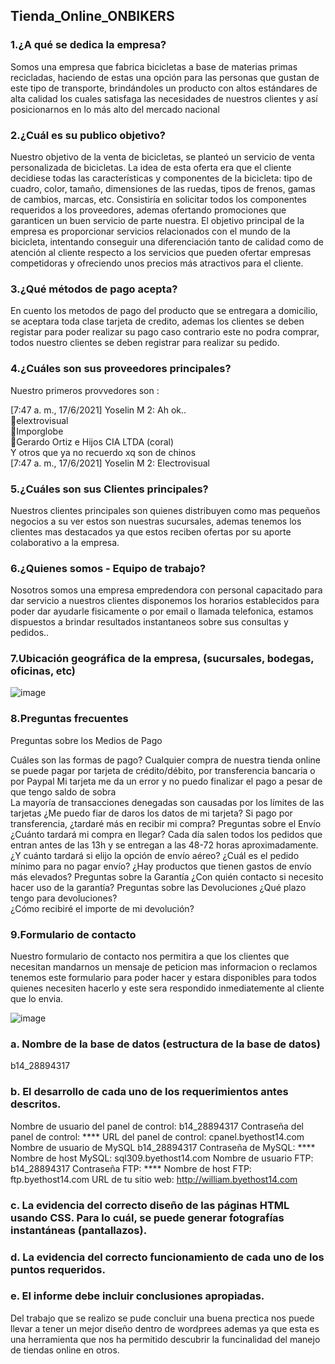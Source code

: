 <h2> Tienda_Online_ONBIKERS</h2>

### 1.¿A qué se dedica la empresa?

Somos una empresa que fabrica bicicletas a base de materias primas recicladas, haciendo
de estas una opción para las personas que gustan de este tipo de transporte, brindándoles un
producto con altos estándares de alta calidad los cuales satisfaga las necesidades de nuestros
clientes y así posicionarnos en lo más alto del mercado nacional

### 2.¿Cuál es su publico objetivo?

Nuestro objetivo de la venta de bicicletas, se planteó un servicio de venta personalizada de
bicicletas. La idea de esta oferta era que el cliente decidiese todas las características y
componentes de la bicicleta: tipo de cuadro, color, tamaño, dimensiones de las ruedas, tipos
de frenos, gamas de cambios, marcas, etc. Consistiría en solicitar todos los componentes
requeridos a los proveedores, ademas  ofertando promociones que garanticen un buen servicio de 
parte nuestra.
El objetivo principal de la empresa es proporcionar servicios relacionados con el mundo de la
bicicleta, intentando conseguir una diferenciación tanto de calidad como de atención al cliente
respecto a los servicios que pueden ofertar empresas competidoras y ofreciendo unos precios
más atractivos para el cliente.

### 3.¿Qué métodos de pago acepta?

En cuento los metodos de pago del producto que se entregara a domicilio, se aceptara toda clase 
tarjeta de credito, ademas los clientes se deben registar para  poder realizar su pago caso 
contrario este no podra comprar, todos nuestro clientes se deben registrar para realizar su pedido.

### 4.¿Cuáles son sus proveedores principales?

Nuestro primeros provvedores son :

[7:47 a. m., 17/6/2021] Yoselin M 2: Ah ok.. </br>
🔹elextrovisual </br>
🔸Imporglobe </br>
🔹Gerardo Ortiz e Hijos CIA LTDA (coral)</br>
Y otros que ya no recuerdo xq son de chinos</br>
[7:47 a. m., 17/6/2021] Yoselin M 2: Electrovisual</br>

### 5.¿Cuáles son sus Clientes principales?

Nuestros clientes principales son quienes distribuyen como mas pequeños negocios a su ver estos son 
nuestras sucursales, ademas tenemos los clientes mas destacados ya que estos reciben ofertas por 
su aporte colaborativo a la empresa.

### 6.¿Quienes somos - Equipo de trabajo?

Nosotros somos una empresa empredendora con personal capacitado para dar servicio a nuestros clientes
disponemos  los horarios  establecidos para poder dar ayudarle fisicamente o por email o llamada telefonica,
estamos  dispuestos a brindar resultados instantaneos sobre sus consultas y pedidos..


### 7.Ubicación geográfica de la empresa, (sucursales, bodegas, oficinas, etc) 

![image](https://user-images.githubusercontent.com/49033606/122700836-a6399280-d211-11eb-8940-f3f155af4500.png)

### 8.Preguntas frecuentes
Preguntas sobre los Medios de Pago

Cuáles son las formas de pago? Cualquier compra de nuestra tienda online se puede pagar por tarjeta de 
crédito/débito, por transferencia bancaria o por Paypal
Mi tarjeta me da un error y no puedo finalizar el pago a pesar de que tengo saldo de sobra  
La mayoría de transacciones denegadas son causadas por los límites de las tarjetas
¿Me puedo fiar de daros los datos de mi tarjeta? 
Si pago por transferencia, ¿tardaré más en recibir mi compra?
Preguntas sobre el Envío
¿Cuánto tardará mi compra en llegar? Cada día salen todos los pedidos que entran antes de las 13h y 
se entregan a las 48-72 horas aproximadamente.
¿Y cuánto tardará si elijo la opción de envío aéreo? 
¿Cuál es el pedido mínimo para no pagar envío? 
¿Hay productos que tienen gastos de envío más elevados? 
Preguntas sobre la Garantía
¿Con quién contacto si necesito hacer uso de la garantía? 
Preguntas sobre las Devoluciones
¿Qué plazo tengo para devoluciones?  
¿Cómo recibiré el importe de mi devolución? 


### 9.Formulario de contacto

Nuestro formulario de contacto nos permitira a que los clientes que necesitan mandarnos un 
mensaje de peticion mas informacion o reclamos tenemos este formulario para poder hacer y 
estara disponibles para todos quienes  necesiten hacerlo y este sera respondido inmediatemente 
al cliente que lo envia.

![image](https://user-images.githubusercontent.com/49033606/122701631-4ba13600-d213-11eb-8670-72c8b03a354c.png)

### a.	Nombre de la base de datos (estructura de la base de datos)

b14_28894317

### b.	El desarrollo de cada uno de los requerimientos antes descritos. 

Nombre de usuario del panel de control:	b14_28894317
Contraseña del panel de control:	****
URL del panel de control:	cpanel.byethost14.com
Nombre de usuario de MySQL	b14_28894317
Contraseña de MySQL:	****
Nombre de host MySQL:	sql309.byethost14.com
Nombre de usuario FTP:	b14_28894317
Contraseña FTP:	****
Nombre de host FTP:	ftp.byethost14.com
URL de tu sitio web:	http://william.byethost14.com

### c.	La evidencia del correcto diseño de las páginas HTML usando CSS. Para lo cuál, se puede generar fotografías instantáneas (pantallazos). 

### d.	La evidencia del correcto funcionamiento de cada uno de los puntos requeridos.
### e.	El informe debe incluir conclusiones apropiadas. 

Del trabajo que se realizo se pude concluir  una buena prectica nos puede llevar a tener un mejor diseño dentro de wordprees 
ademas ya que esta es una herramienta que nos ha permitido descubrir la funcinalidad  del manejo de tiendas online en otros.
